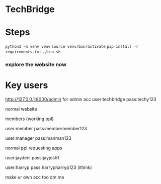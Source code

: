 # TechBridge

# Steps
`python3 -m venv venv`
`source venv/bin/activate`
`pip install -r requirements.txt`
`./run.sh`

### explore the website now
# Key users


http://127.0.0.1:8000/admin
for admin acc 
user:techbridge
pass:techy123

normal website

members (working ppl)

user:member
pass:membermember123

user:manager
pass:manman123

normal ppl requesting apps

user:jaydenl
pass:jayjosh1

user:harryp
pass:harrypharryp123 (ithink)

make ur own acc too
dm me 
